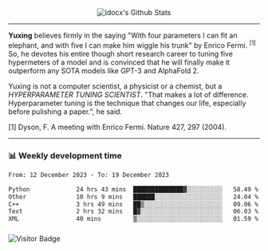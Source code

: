 <div align="center">
    <img align="center" src="https://github-readme-stats.vercel.app/api?username=idocx&show_icons=true&count_private=true&hide_border=true" alt="idocx's Github Stats"></img>
</div>

---

**Yuxing** believes firmly in the saying "With four parameters I can fit an elephant, and with five I can make him wiggle his trunk" by Enrico Fermi. <sup>[1]</sup> So, he devotes his entire though short research career to tuning five hypermeters of a model and is convinced that he will finally make it outperform any SOTA models like GPT-3 and AlphaFold 2.

Yuxing is not a computer scientist, a physicist or a chemist, but a *HYPERPARAMETER TUNING SCIENTIST*. "That makes a lot of difference. Hyperparameter tuning is the technique that changes our life, especially before pulishing a paper.", he said.

[1] Dyson, F. A meeting with Enrico Fermi. Nature 427, 297 (2004).


---

### 📊 Weekly development time
<!--START_SECTION:waka-->

```txt
From: 12 December 2023 - To: 19 December 2023

Python             24 hrs 43 mins  ██████████████▓░░░░░░░░░░   58.49 %
Other              10 hrs 9 mins   ██████░░░░░░░░░░░░░░░░░░░   24.04 %
C++                3 hrs 49 mins   ██▒░░░░░░░░░░░░░░░░░░░░░░   09.06 %
Text               2 hrs 32 mins   █▓░░░░░░░░░░░░░░░░░░░░░░░   06.03 %
XML                40 mins         ▒░░░░░░░░░░░░░░░░░░░░░░░░   01.59 %
```

<!--END_SECTION:waka-->

### 

![Visitor Badge](https://visitor-badge.laobi.icu/badge?page_id=idocx.idocx)